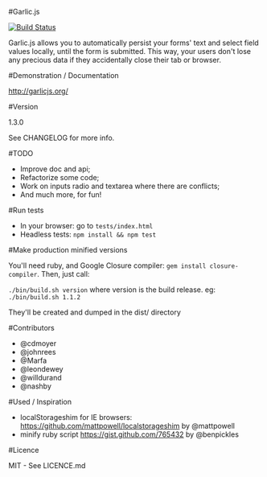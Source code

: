 #Garlic.js

[![Build Status](https://secure.travis-ci.org/guillaumepotier/Garlic.js.png?branch=master)](https://travis-ci.org/guillaumepotier/Garlic.js)

Garlic.js allows you to automatically persist your forms' text and select field values locally, until the form is submitted. This way, your users don't lose any precious data if they accidentally close their tab or browser.

#Demonstration / Documentation

http://garlicjs.org/

#Version

1.3.0

See CHANGELOG for more info.

#TODO

* Improve doc and api;
* Refactorize some code;
* Work on inputs radio and textarea where there are conflicts;
* And much more, for fun!

#Run tests

* In your browser: go to `tests/index.html`
* Headless tests: `npm install && npm test`

#Make production minified versions

You'll need ruby, and Google Closure compiler: `gem install closure-compiler`. Then, just call:

`./bin/build.sh version` where version is the build release. eg: `./bin/build.sh 1.1.2`

They'll be created and dumped in the dist/ directory

#Contributors

* @cdmoyer
* @johnrees
* @Marfa
* @leondewey
* @willdurand
* @nashby

#Used / Inspiration

* localStorageshim for IE browsers: https://github.com/mattpowell/localstorageshim by @mattpowell
* minify ruby script https://gist.github.com/765432 by @benpickles

#Licence

MIT - See LICENCE.md
